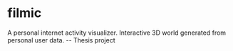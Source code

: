 # filmic
A personal internet activity visualizer. Interactive 3D world generated from personal user data. -- Thesis project
